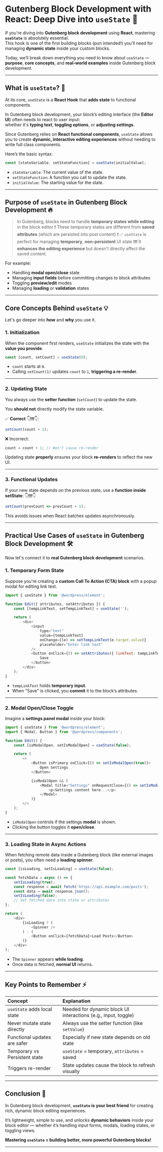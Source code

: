 # Gutenberg Block Development with React: Deep Dive into `useState` 🚀

If you're diving into **Gutenberg block development** using **React**, mastering **`useState`** is absolutely essential.  
This hook is one of the first building blocks (pun intended!) you’ll need for managing **dynamic state** inside your custom blocks.

Today, we’ll break down everything you need to know about `useState` — **purpose**, **core concepts**, and **real-world examples** inside Gutenberg block development.

---

## What is `useState`? 🎯

At its core, `useState` is a **React Hook** that **adds state** to functional components.  

In Gutenberg block development, your block’s editing interface (the **Editor UI**) often needs to react to user input:  
whether it's **typing text**, **toggling options**, or **adjusting settings**.

Since Gutenberg relies on **React functional components**, `useState` allows you to create **dynamic, interactive editing experiences** without needing to write full class components.

Here’s the basic syntax:

```javascript
const [stateVariable, setStateFunction] = useState(initialValue);
```

- `stateVariable`: The current value of the state.
- `setStateFunction`: A function you call to update the state.
- `initialValue`: The starting value for the state.

---

## Purpose of `useState` in Gutenberg Block Development 🔥

> In Gutenberg, blocks need to handle **temporary states** **while editing** in the block editor ❗️ 
These temporary states are different from **saved attributes** (which are persisted into post content) ❗️
>✅ `useState` is perfect for managing **temporary**, **non-persistent** UI state ❗️❗️❗️
It **enhances the editing experience** but doesn't directly affect the saved content.


For example:
- Handling **modal open/close** state
- Managing **input fields** before committing changes to block attributes
- Toggling **preview/edit** modes
- Managing **loading** or **validation** states


---

## Core Concepts Behind `useState` 💡

Let's go deeper into **how** and **why** you use it.

### 1. Initialization
When the component first renders, `useState` initializes the state with the **value you provide**.

```javascript
const [count, setCount] = useState(0);
```
- `count` starts at `0`.
- Calling `setCount(1)` updates `count` to `1`, **triggering a re-render**.

---

### 2. Updating State
You always use the **setter function** (`setCount`) to update the state.

You **should not** directly modify the state variable.

✅ **Correct** 👇❗️❗️❗️👇:
```javascript
setCount(count + 1);
```

❌ Incorrect:
```javascript
count = count + 1; // Won't cause re-render
```

Updating state **properly** ensures your block **re-renders** to reflect the new UI.

---

### 3. Functional Updates
If your new state depends on the previous state, use a **function inside setState**: 👇❗️❗️❗️👇

```javascript
setCount(prevCount => prevCount + 1);
```

This avoids issues when React batches updates asynchronously.

---

## Practical Use Cases of `useState` in Gutenberg Block Development 🛠️

Now let's connect it to **real Gutenberg block development** scenarios.

### 1. **Temporary Form State**

Suppose you're creating a **custom Call To Action (CTA) block** with a popup modal for editing link text.

```javascript
import { useState } from '@wordpress/element';

function Edit({ attributes, setAttributes }) {
    const [tempLinkText, setTempLinkText] = useState('');

    return (
        <div>
            <input
                type="text"
                value={tempLinkText}
                onChange={(e) => setTempLinkText(e.target.value)}
                placeholder="Enter link text"
            />
            <button onClick={() => setAttributes({ linkText: tempLinkText })}>
                Save
            </button>
        </div>
    );
}
```

- `tempLinkText` holds **temporary input**.
- When "Save" is clicked, you **commit** it to the block’s attributes.

---

### 2. **Modal Open/Close Toggle**

Imagine a **settings panel modal** inside your block:

```javascript
import { useState } from '@wordpress/element';
import { Modal, Button } from '@wordpress/components';

function Edit() {
    const [isModalOpen, setIsModalOpen] = useState(false);

    return (
        <>
            <Button isPrimary onClick={() => setIsModalOpen(true)}>
                Open Settings
            </Button>

            {isModalOpen && (
                <Modal title="Settings" onRequestClose={() => setIsModalOpen(false)}>
                    <p>Settings content here...</p>
                </Modal>
            )}
        </>
    );
}
```

- `isModalOpen` controls if the settings **modal** is shown.
- Clicking the button toggles it **open/close**.

---

### 3. **Loading State in Async Actions**

When fetching remote data inside a Gutenberg block (like external images or posts), you often need a **loading spinner**.

```javascript
const [isLoading, setIsLoading] = useState(false);

const fetchData = async () => {
    setIsLoading(true);
    const response = await fetch('https://api.example.com/posts');
    const data = await response.json();
    setIsLoading(false);
    // Set fetched data into state or attributes
};

return (
    <div>
        {isLoading ? (
            <Spinner />
        ) : (
            <Button onClick={fetchData}>Load Posts</Button>
        )}
    </div>
);
```

- The `Spinner` appears **while loading**.
- Once data is fetched, **normal UI** returns.

---

## Key Points to Remember ⚡

| Concept                        | Explanation                                                    |
|:--------------------------------|:---------------------------------------------------------------|
| `useState` adds local state     | Needed for dynamic block UI interactions (e.g., input, toggle) |
| Never mutate state directly     | Always use the setter function (like `setValue`)               |
| Functional updates are safer    | Especially if new state depends on old state                  |
| Temporary vs Persistent state   | `useState` = temporary, `attributes` = saved                   |
| Triggers re-render              | State updates cause the block to refresh visually             |

---

## Conclusion 🎉

In Gutenberg block development, **`useState` is your best friend** for creating rich, dynamic block editing experiences.

It’s lightweight, simple to use, and unlocks **dynamic behaviors** inside your block editor — whether it’s handling input forms, modals, loading states, or toggling views.

**Mastering `useState` = building better, more powerful Gutenberg blocks!**

---
